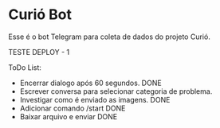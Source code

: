 # Curió Bot
Esse é o bot Telegram para coleta de dados do projeto Curió. 

TESTE DEPLOY - 1

ToDo List:
* Encerrar dialogo após 60 segundos. DONE
* Escrever conversa para selecionar categoria de problema.
* Investigar como é enviado as imagens. DONE
* Adicionar comando /start DONE
* Baixar arquivo e enviar DONE